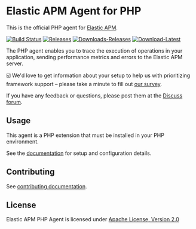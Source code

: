 # Elastic APM Agent for PHP

This is the official PHP agent for [Elastic APM](https://www.elastic.co/products/apm).

[![Build Status](https://apm-ci.elastic.co/buildStatus/icon?job=apm-agent-php%2Fapm-agent-php-mbp%2Fmain)](https://apm-ci.elastic.co/job/apm-agent-php/job/apm-agent-php-mbp/job/main/)
[![Releases](https://img.shields.io/github/v/release/elastic/apm-agent-php?color=blue&include_prereleases&sort=semver)](https://github.com/elastic/apm-agent-php/releases)
[![Downloads-Releases](https://img.shields.io/github/downloads/elastic/apm-agent-php/total)]()
[![Download-Latest](https://img.shields.io/github/downloads-pre/elastic/apm-agent-php/latest/total)]()


The PHP agent enables you to trace the execution of operations in your application, sending performance metrics and errors to the Elastic APM server.

:ballot_box_with_check: We'd love to get information about your setup to help us with prioritizing framework support – please take a minute to fill out [our survey](https://docs.google.com/forms/d/e/1FAIpQLSf8c3BJVMqaeuqpq-t3_Q4NilNcdsrzK1qJ4Qo9JpJslrmYzA/viewform).

If you have any feedback or questions,
please post them at the [Discuss forum](https://discuss.elastic.co/c/apm).

## Usage

This agent is a PHP extension that must be installed in your PHP environment.

See the [documentation](https://www.elastic.co/guide/en/apm/agent/php/current/index.html) for setup and configuration details.

## Contributing

See [contributing documentation](CONTRIBUTING.md).

## License

Elastic APM PHP Agent is licensed under [Apache License, Version 2.0](https://www.apache.org/licenses/LICENSE-2.0.html)
